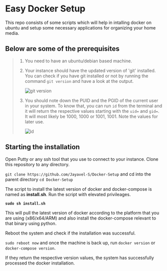 # Easy Docker Setup
This repo consists of some scripts which will help in intalling docker on ubuntu and setup some necessary applications for organizing your home media.

## Below are some of the prerequisites
> 1. You need to have an ubuntu/debian based machine.
> 
> 2. Your instance should have the updated version of 'git' installed. You can check if you have git installed or not by running the command `git version` and have a look at the output.
> 
>       ![git version](https://user-images.githubusercontent.com/101336634/158008355-768918e3-7ced-462f-9a9f-e52e539c875b.png)
> 
> 3. You should note down the PUID and the PGID of the current user in your system. To know that, you can run `id` from the terminal and it will return the respective values starting with the `uid=` and `gid=`. It will most likely be 1000, 1000 or 1001, 1001. Note the values for later use.
> 
>       ![id](https://user-images.githubusercontent.com/101336634/158008479-2268262a-29c9-49aa-8fcb-9c255da0203f.png)

## Starting the installation

Open Putty or any ssh tool that you use to connect to your instance. Clone this repository to any directory.

`git clone https://github.com/Jayavel-S/Docker-Setup` and cd into the parent directory `cd Docker-Setup`

The script to install the latest version of docker and docker-compose is named as **install.sh**. Run the script with elevated privileages.

**`sudo sh install.sh`**

This will pull the latest version of docker according to the platform that you are using (x86/x64/ARM) and also install the docker-compose relevant to that binary using python.

Reboot the system and check if the installation was successful.

`sudo reboot now` and once the machine is back up, run `docker version` or `docker-compose version`.

If they return the respective version values, the system has successfully processed the docker installation.
